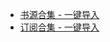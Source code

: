- [书源合集 - 一键导入](https://code.gitlink.org.cn/yi-c/yd/raw/branch/master/sy.json)
- [订阅合集 - 一键导入](https://code.gitlink.org.cn/yi-c/yd/raw/branch/master/dy.json)